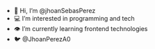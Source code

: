 - 👋 Hi, I’m @jhoanSebasPerez
- 💻 I’m interested in programming and tech
- 👁️ I’m currently learning frontend technologies
- 🐦 @JhoanPerezA0

<!---
jhoanSebasPerez/jhoanSebasPerez is a ✨ special ✨ repository because its `README.md` (this file) appears on your GitHub profile.
You can click the Preview link to take a look at your changes.
--->
